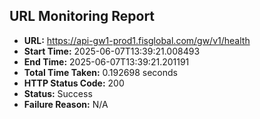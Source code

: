 ## URL Monitoring Report

- **URL:** https://api-gw1-prod1.fisglobal.com/gw/v1/health
- **Start Time:** 2025-06-07T13:39:21.008493
- **End Time:** 2025-06-07T13:39:21.201191
- **Total Time Taken:** 0.192698 seconds
- **HTTP Status Code:** 200
- **Status:** Success
- **Failure Reason:** N/A
